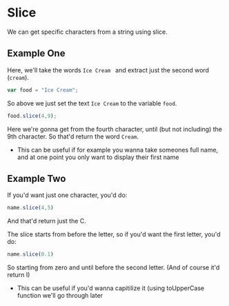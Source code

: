 # Slice
We can get specific characters from a string using  slice.

## Example One
Here, we'll take the words `Ice Cream ` and extract just the second word (`cream`).
```js
var food = "Ice Cream";
```
So above we just set the text `Ice Cream` to the variable `food`.
```js
food.slice(4,9);
```
Here we're gonna get from the fourth character, until (but not including) the 9th character. So that'd return the word `Cream`.
* This can be useful if for example you wanna take someones full name, and at one point you only want to display their first name

## Example Two
If you'd want just one character, you'd do:
```js
name.slice(4,5)
```
And that'd return just the C.


The slice starts from before the letter, so if you'd want the first letter, you'd do:
```js
name.slice(0.1)
```
So starting from zero and until before the second letter. (And of course it'd return I)
* This can be useful if you'd wanna capitilize it (using toUpperCase function we'll go through later
